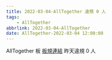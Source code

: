 ```yaml
---
title: 2022-03-04-AllTogether 違規 0 人
tags:
    - AllTogether
abbrlink: 2022-03-04-AllTogether
date: AllTogether-2022-03-04 12:00:00
---
```

AllTogether 板 [板規連結](https://www.ptt.cc/bbs/AllTogether/M.1643211430.A.5FB.html)
昨天違規 0 人
